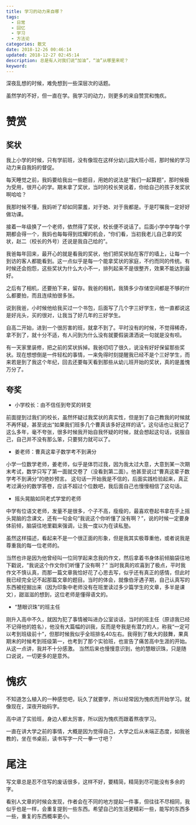 ```yaml
---
title: 学习的动力来自哪？
tags:
  - 日常
  - 回忆
  - 学习
  - 方法论
categories: 散文
date: 2018-12-26 00:46:14
updated: 2018-12-27 02:45:14
description: 总是有人对我们说“加油”，“油”从哪里来呢？
keyword:
---
```


深夜乱想的时候，难免想到一些深层次的话题。

虽然学的不好，但一直在学。我学习的动力，则更多的来自赞赏和愧疚。


<!-- more -->

# 赞赏

## 奖状

我上小学的时候，只有学前班，没有像现在这样分幼儿园大班小班，那时候的学习动力来自我妈的督促。

每天睡觉之前，我妈要给我出一些题目，用她的说法是“我们一起算题”，那时候极为受用，很开心的学。期末拿了奖状，当时的校长笑说着，你给自己的孩子发奖状啊哈哈？

我那时候不懂，我妈听了却如同蒙羞，对于她、对于我都是。于是叮嘱我一定好好做功课。

接着一年级换了一个老师，依然得了奖状，校长便不说话了。后面小学中学每个学期都会得一个，我妈也每每得到炫耀的机会，“你们看，当初我老儿自己拿的奖状，赵二（校长的外号）还说是我自己给的”。

我爸每年回来，最开心的就是看我的奖状，他们把奖状贴在客厅的墙上，让每一个到访的客人都能看到。这一点似乎是每一个能拿奖状的家庭，不约而同的传统。有时候还会抱怨，这些奖状为什么大小不一，排列起来不是很整齐，效果不能达到最好。

之后有了相机，还要拍下来，留存。我爸的相机，我猜多少存储空间都是不够的什么都要拍，而且连续拍很多张。

说到我爸，小时候他给我买过一个书包，后面写了几个字三好学生，他一直都说这是好兆头，买的很对，让我当了好几年的三好学生。

自高二开始，进到一个很厉害的班，就拿不到了。平时没有的时候，不觉得稀奇，拿不到了，就十分不适，有人问到为什么没有就要假装潇洒说一句就是没有呗。

有一天家里装修，把之前的奖状拆掉。我爸叨叨了很久，说没有好好保留那些奖状。现在想想倒是一件轻松的事情，一来免得时刻提醒我已经不是个三好学生，而来若是到了我这个年纪，回去还要每天看到那些从幼儿班开始的奖状，真的是羞愧万分了。


##  夸奖

- 小学校长：由不信任到夸奖的转变

前面提到过我们的校长，虽然怀疑过我奖状的真实性，但是到了自己教我的时候就不再怀疑，甚至说出“如果我们班多几个曹真该多好这样的话”。这句话也让我记了这么多年，毫不夸张，很多时候我开始自我怀疑的时候，就会想起这句话，说服自己，自己并不没有那么笨，只要努力就可以了。

- 姜老师：曹真这辈子数学考不到满分

小学一位数学老师，姜老师，似乎是体罚过我，因为我太过大意，大意到某一次期末考试，数学只写了第一面就交卷了（没看到第二面）。他甚至说过“曹真这辈子数学考不到满分”的绝妙预言。 这句话一开始我是不信的，后面实践检验起来，真正考过满分的数学答卷，应该不超过个位数吧，我后面自己也慢慢相信了这句话。

- 摇头晃脑如同老式学堂的老师

中学有位语文老师，发量不是很多，个子不高，瘦瘦的，最喜欢卷起书拿在手上摇头晃脑的念课文，还有一句金句“我说这个你听懂了没有啊？”，说的时候一定要身体前倾，脑袋往地里戳来强调，让我一度以为在读私塾。

虽然这样描述，看起来不是一个很正面的形象，但是我其实极尊重他，或者说我是尊重我的每一位老师的。

当然也许是因为他曾经叫一位同学起来念我的作文，然后拿着书身体前倾脑袋往地下戳说，“我说这个作文你们听懂了没有啊？” 当时我真的欢喜到了极点，平时我作文不慎认真，而那一篇文章我恰好花了心思去写，似乎还有真正的感情，但此时我已经完全记不起那篇文章的题目。当时的体会，就像伯牙遇子期，自己认真写的东西被挖掘出来（因为印象中老师没有在班里读过多少篇学生的文章，多半是课文），甜滋滋的想到，这位老师是懂得语文的。

- “慧眼识珠”的班主任

刚升入高中不久，就因为犯了事情被叫进办公室谈话，当时的班主任（原谅我已经不记得他的姓名），他没有大篇幅的训我，反而是夸我是有潜力的人，称我“一定可以考到班级前十”，但那时候我似乎全班排名40左右。我得到了极大的鼓舞，果真期末的时候考到班级第一，也考到了那个实验班，也宣告了痛苦高中生涯的开始。 从这一点讲，我并不十分感激。 当然后来也慢慢意识到，他的慧眼识珠，只是随口说说，一切更多的是意外。


# 愧疚

不知道怎么植入的一种感觉吧，玩久了就要学，所以经常因为愧疚而开始学习。就像现在，深夜开始码字。

高中进了实验班，身边人都太厉害，所以因为愧疚而跟着熬夜学习。

一直在讲大学之前的事情，大概是因为觉得自己，大学之后从未端正态度，如我爸教的，坐在书桌前，读书写字一尺一拳一寸吧？

# 尾注

写文章总是忍不住写的废话很多，这样不好，要精简，精简到尽可能没有多余的字。

看别人文章的时候会发现，作者会在不同的地方提起一件事，但往往不尽相同，我似乎也是一样，会重复提到一些东西。希望自己的生活更精彩一些，能写的东西多一些，重复的东西概率更小。


